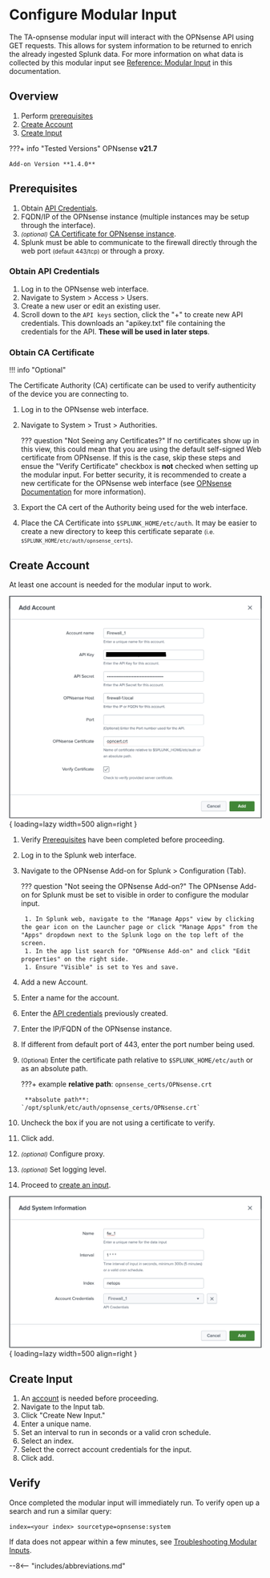 # Configure Modular Input

The TA-opnsense modular input will interact with the OPNsense API using GET requests. This allows for system information to be returned to enrich the already ingested Splunk data. For more information on what data is collected by this modular input see [Reference: Modular Input](../../../reference/reference-mod-input/) in this documentation.

## Overview

1. Perform [prerequisites](#prerequisites)
1. [Create Account](#create-account)
1. [Create Input](#create-input)

???+ info "Tested Versions"
    OPNsense **v21.7**

    Add-on Version **1.4.0**


## Prerequisites

1. Obtain [API Credentials](#obtain-api-credentials).
1. FQDN/IP of the OPNsense instance (multiple instances may be setup through the interface).
1. <small>_(optional)_</small> [CA Certificate for OPNsense instance](#obtain-ca-certificate).
1. Splunk must be able to communicate to the firewall directly through the web port <small>(default 443/tcp)</small> or through a proxy.

### Obtain API Credentials

1. Log in to the OPNsense web interface.
1. Navigate to System > Access > Users.
1. Create a new user or edit an existing user.
1. Scroll down to the `API keys` section, click the "+" to create new API credentials. This downloads an "apikey.txt" file containing the credentials for the API. **These will be used in later steps**.

### Obtain CA Certificate

!!! info "Optional"

The Certificate Authority (CA) certificate can be used to verify authenticity of the device you are connecting to.

1. Log in to the OPNsense web interface.
1. Navigate to System > Trust > Authorities.

    ??? question "Not Seeing any Certificates?"
        If no certificates show up in this view, this could mean that you are using the default self-signed Web certificate from OPNsense. If this is the case, skip these steps and ensue the "Verify Certificate" checkbox is **not** checked when setting up the modular input. For better security, it is recommended to create a new certificate for the OPNsense web interface (see [OPNsense Documentation](https://docs.opnsense.org/manual/certificates.html) for more information).

1. Export the CA cert of the Authority being used for the web interface.
1. Place the CA Certificate into `$SPLUNK_HOME/etc/auth`. It may be easier to create a new directory to keep this certificate separate <small>(i.e. `$SPLUNK_HOME/etc/auth/opnsense_certs`)</small>.

## Create Account

At least one account is needed for the modular input to work.

![Account Setup](../../images/ta-opnsense-addon-account.png){ loading=lazy width=500 align=right }

1. Verify [Prerequisites](#prerequisites) have been completed before proceeding.
1. Log in to the Splunk web interface.
1. Navigate to the OPNsense Add-on for Splunk > Configuration (Tab).

    ??? question "Not seeing the OPNsense Add-on?"
        The OPNsense Add-on for Splunk must be set to visible in order to configure the modular input.

        1. In Splunk web, navigate to the "Manage Apps" view by clicking the gear icon on the Launcher page or click "Manage Apps" from the "Apps" dropdown next to the Splunk logo on the top left of the screen.
        1. In the app list search for "OPNsense Add-on" and click "Edit properties" on the right side.
        1. Ensure "Visible" is set to Yes and save.

1. Add a new Account.
1. Enter a name for the account.
1. Enter the [API credentials](#obtain-api-credentials) previously created.
1. Enter the IP/FQDN of the OPNsense instance.
1. If different from default port of 443, enter the port number being used.
1. <small>(Optional)</small> Enter the certificate path relative to `$SPLUNK_HOME/etc/auth` or as an absolute path.

    ???+ example
        **relative path**: `opnsense_certs/OPNsense.crt`

        **absolute path**: `/opt/splunk/etc/auth/opnsense_certs/OPNsense.crt`

1. Uncheck the box if you are not using a certificate to verify.
1. Click add.
1. <small>_(optional)_</small> Configure proxy.
1. <small>_(optional)_</small> Set logging level.
1. Proceed to [create an input](#create-input).

![Input Setup](../../images/ta-opnsense-addon-inputs.png){ loading=lazy width=500 align=right }

## Create Input

1. An [account](#create-account) is needed before proceeding.
1. Navigate to the Input tab.
1. Click "Create New Input."
1. Enter a unique name.
1. Set an interval to run in seconds or a valid cron schedule.
1. Select an index.
1. Select the correct account credentials for the input.
1. Click add.

## Verify

Once completed the modular input will immediately run. To verify open up a search and run a similar query:

```shell
index=<your index> sourcetype=opnsense:system
```

If data does not appear within a few minutes, see [Troubleshooting Modular Inputs](../troubleshooting/troubleshoot-modinputs.md).

--8<-- "includes/abbreviations.md"
